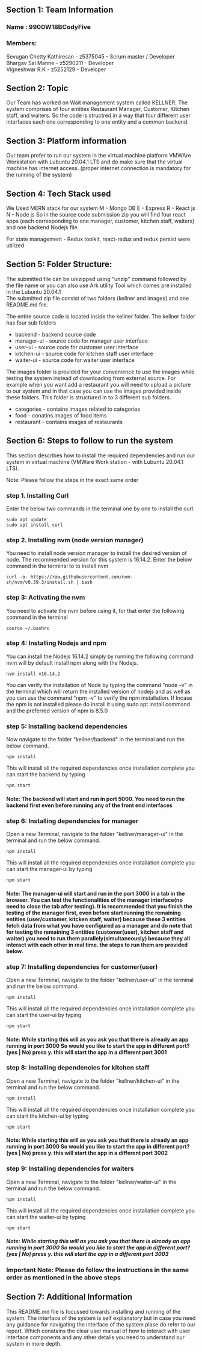 ## Section 1: Team Information

### Name : 9900W18BCodyFive
### Members:
Sevugan Chetty Kathiresan - z5375045 - Scrum master / Developer  
Bhargav Sai Manne - z5290211 -  Developer  
Vigneshwar R.K - z5252129 - Developer

## Section 2: Topic
Our Team has worked on Wait management system called KELLNER. The system comprises of four entities Restaurant Manager, Customer, Kitchen staff, and waiters. So the code is structred in a way that four different user interfaces each one corresponding to one entity and a common backend.

## Section 3: Platform information
Our team prefer to run our system in the virtual machine platform VMWAre Workstation with Lubuntu 20.04.1 LTS and do make sure that the virtual machine has internet access. (proper internet connection is mandatory for the running of the system)

## Section 4: Tech Stack used
We Used MERN stack for our system
M - Mongo DB
E - Express
R - React js
N - Node js
So in the source code submission zip you will find four react apps (each corresponding to one manager, customer, kitchen staff, waiters) and one backend Nodejs file.

For state management - Redux toolkit, react-redux and redux persist were utilized


## Section 5: Folder Structure:
The submitted file can be unizipped using "unzip" command followed by the file name or you can also use Ark utility Tool which comes pre installed in the Lubuntu 20.04.1  
The submitted zip file consist of two folders (kellner and images) and one README.md file.

The entire source code is located inside the kellner folder.
The kellner folder has four sub folders
* backend - backend source code
* manager-ui - source code for manager user interface
* user-ui - source code for customer user interface
* kitchen-ui - source code for kitchen staff user interface
* waiter-ui - source code for waiter user interface  

The images folder is provided for your convenience to use the images while testing the system instead of downloading from external source. For example when you want add a restaurant you will need to upload a picture to our system and in that case you can use the images provided inside these folders. This folder is structured in to 3 different sub folders.

* categories - contains images related to categories
* food - conatins images of food items
* restaurant - contains images of restaurants


## Section 6: Steps to follow to run the system
This section describes how to install the required dependencies and run our system in virtual machine (VMWare Work station - with Lubuntu 20.04.1 LTS).

Note: Please follow the steps in the exact same order

### step 1. Installing Curl
Enter the below two commands in the terminal one by one to install the curl.  

`sudo apt update`  
`sudo apt install curl` 

### step 2. Installing nvm (node version manager)
You need to install node version manager to install the desired version of node. The recommended version for this system is 16.14.2. Enter the below command in the terminal to to install nvm

`curl -o- https://raw.githubusercontent.com/nvm-sh/nvm/v0.39.3/install.sh | bash`  

### step 3: Activating the nvm
You need to activate the nvm before using it, for that enter the following command in the terminal  

`source ~/.bashrc`

### step 4: Installing Nodejs and npm
You can install the Nodejs 16.14.2 simply by running the following command nvm will by default install npm along with the Nodejs.

`nvm install v16.14.2`  

You can verify the installation of Node by typing the command "node -v" in the terminal which will return the installed version of nodejs and as well as you can use the command "npm -v" to verify the npm installation. If Incase the npm is not installed please do install it using sudo apt install command and the preferred version of npm is 8.5.0

### step 5: Installing backend dependencies
Now navigate to the folder "kellner/backend" in the terminal and run the below command.

`npm install`  

This will install all the required dependencies once installation complete you can start the backend by typing  

`npm start`  

#### Note: The backend will start and run in port 5000. You need to run the backend first even before running any of the front end interfaces

### step 6: Installing dependencies for manager
Open a new Terminal, navigate to the folder "kellner/manager-ui" in the terminal and run the below command.

`npm install`  

This will install all the required dependencies once installation complete you can start the manager-ui by typing  

`npm start`  

#### Note: The manager-ui will start and run in the port 3000 in a tab in the browser. You can test the functionalities of the manager interface(no need to close the tab after testing). It is recommended that you finish the testing of the manager first, even before start running the remaining entities (user/customer, kitcken staff, waiter) because these 3 entities fetch data from what you have configured as a manager and do note that for testing the remaining 3 entities (customer(user), kitchen staff and waiter) you need to run them parallely(simultaneously) because they all interact with each other in real time. the steps to run them are provided below.

### step 7: Installing dependencies for customer(user)
Open a new Terminal, navigate to the folder "kellner/user-ui" in the terminal and run the below command.

`npm install`  

This will install all the required dependencies once installation complete you can start the user-ui by typing  

`npm start`  

#### Note: While starting this will as you ask you that there is already an app running in port 3000 So would you like to start the app in different port? (yes | No) press y. this will start the app in a different port 3001

### step 8: Installing dependencies for kitchen staff
Open a new Terminal, navigate to the folder "kellner/kitchen-ui" in the terminal and run the below command.

`npm install`  

This will install all the required dependencies once installation complete you can start the kitchen-ui by typing  

`npm start`  

#### Note: While starting this will as you ask you that there is already an app running in port 3000 So would you like to start the app in different port? (yes | No) press y. this will start the app in a different port 3002

### step 9: Installing dependencies for  waiters
Open a new Terminal, navigate to the folder "kellner/waiter-ui" in the terminal and run the below command.

`npm install`  

This will install all the required dependencies once installation complete you can start the waiter-ui by typing  

`npm start`  

##### Note: While starting this will as you ask you that there is already an app running in port 3000 So would you like to start the app in different port? (yes | No) press y. this will start the app in a different port 3003


### Important Note: Please do follow the instructions in the same order as mentioned in the above steps

## Section 7: Additional Information
This README.md file is focussed towards installing and running of the system. The interface of the system is self explanatory but in case you need any guidance for navigating the interface of the system plase do refer to our report. Which conatains the clear user manual of how to interact with user interface components and any other details you need to understand our system in more depth.












